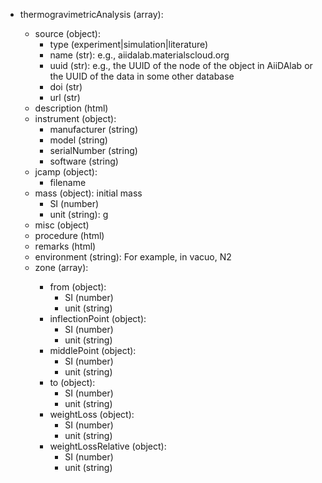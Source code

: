- thermogravimetricAnalysis (array<object>):
  - source (object):
    - type (experiment|simulation|literature)
    - name (str): e.g., aiidalab.materialscloud.org
    - uuid (str): e.g., the UUID of the node of the object in AiiDAlab or the UUID of the data in some other database
    - doi (str)
    - url (str)
  - description (html)
  - instrument (object):
    - manufacturer (string)
    - model (string)
    - serialNumber (string)
    - software (string)
  - jcamp (object):
    - filename
  - mass (object): initial mass
    - SI (number)
    - unit (string): g
  - misc (object)
  - procedure (html)
  - remarks (html)
  - environment (string): For example, in vacuo, N2
  - zone (array<object>):
    - from (object):
      - SI (number)
      - unit (string)
    - inflectionPoint (object):
      - SI (number)
      - unit (string)
    - middlePoint (object):
      - SI (number)
      - unit (string)
    - to (object):
      - SI (number)
      - unit (string)
    - weightLoss (object):
      - SI (number)
      - unit (string)
    - weightLossRelative (object):
      - SI (number)
      - unit (string)
